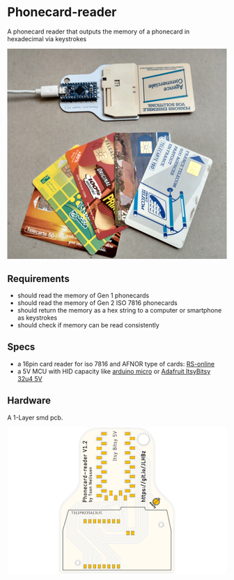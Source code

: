 # Phonecard-reader

A phonecard reader that outputs the memory of a phonecard in hexadecimal via keystrokes

![Phonecard reader pcb & cards](https://github.com/Cinezaster/phonecard-reader/raw/main/media/phonecard_reader_v1.1.png "phonecard reader & cards")

## Requirements

- should read the memory of Gen 1 phonecards
- should read the memory of Gen 2 ISO 7816 phonecards
- should return the memory as a hex string to a computer or smartphone as keystrokes
- should check if memory can be read consistently

## Specs

- a 16pin card reader for iso 7816 and AFNOR type of cards: [RS-online](https://befr.rs-online.com/web/p/memory-card-connectors/0252585/)
- a 5V MCU with HID capacity like [arduino micro](https://store.arduino.cc/arduino-micro) or [Adafruit ItsyBitsy 32u4 5V](https://www.adafruit.com/product/3677)

## Hardware

A 1-Layer smd pcb.

![Phonecard reader pcb](https://github.com/Cinezaster/phonecard-reader/raw/main/media/phonecard-reader-pcb.png "phonecard reader pcb")
